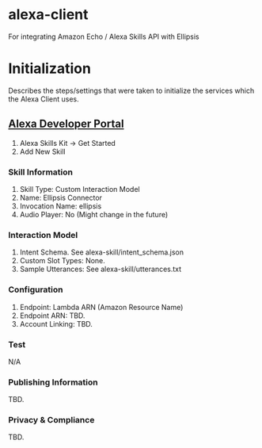 # alexa-client
For integrating Amazon Echo / Alexa Skills API with Ellipsis

# Initialization
Describes the steps/settings that were taken to initialize the services which the Alexa Client uses.

## [Alexa Developer Portal](https://developer.amazon.com/edw/home.html#/)
1. Alexa Skills Kit -> Get Started
2. Add New Skill

### Skill Information
1. Skill Type: Custom Interaction Model
2. Name: Ellipsis Connector
3. Invocation Name: ellipsis
4. Audio Player: No (Might change in the future)

### Interaction Model
1. Intent Schema. See alexa-skill/intent_schema.json
2. Custom Slot Types: None.
3. Sample Utterances: See alexa-skill/utterances.txt

### Configuration
1. Endpoint: Lambda ARN (Amazon Resource Name)
2. Endpoint ARN: TBD.
3. Account Linking: TBD.

### Test
N/A

### Publishing Information
TBD.

### Privacy & Compliance
TBD.